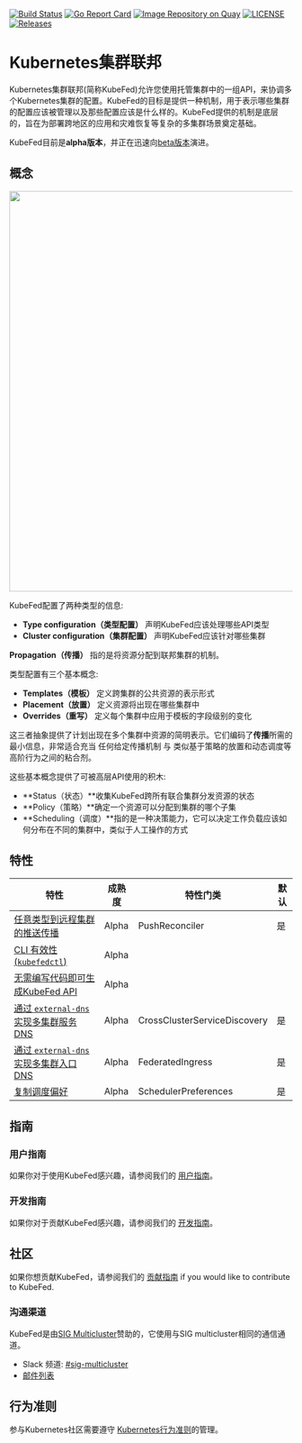 [![Build Status](https://travis-ci.org/kubernetes-sigs/kubefed.svg?branch=master)](https://travis-ci.org/kubernetes-sigs/kubefed "Travis")
[![Go Report Card](https://goreportcard.com/badge/github.com/kubernetes-sigs/kubefed)](https://goreportcard.com/report/github.com/kubernetes-sigs/kubefed)
[![Image Repository on Quay](https://quay.io/repository/kubernetes-multicluster/kubefed/status "Image Repository on Quay")](https://quay.io/repository/kubernetes-multicluster/kubefed)
[![LICENSE](https://img.shields.io/badge/license-apache2.0-green.svg)](https://github.com/kubernetes-sigs/kubefed/blob/master/LICENSE)
[![Releases](https://img.shields.io/github/release/kubernetes-sigs/kubefed/all.svg)](https://github.com/kubernetes-sigs/kubefed/releases "KubeFed latest release")

# Kubernetes集群联邦

Kubernetes集群联邦(简称KubeFed)允许您使用托管集群中的一组API，来协调多个Kubernetes集群的配置。KubeFed的目标是提供一种机制，用于表示哪些集群的配置应该被管理以及那些配置应该是什么样的。KubeFed提供的机制是底层的，旨在为部署跨地区的应用和灾难恢复等复杂的多集群场景奠定基础。

KubeFed目前是**alpha版本**，并正在迅速向[beta版本](https://github.com/kubernetes-sigs/kubefed/milestone/4)演进。

## 概念

<p align="center"><img src="docs/images/concepts.png" width="711"></p>

KubeFed配置了两种类型的信息:

- **Type configuration（类型配置）** 声明KubeFed应该处理哪些API类型
- **Cluster configuration（集群配置）** 声明KubeFed应该针对哪些集群

**Propagation（传播）** 指的是将资源分配到联邦集群的机制。

类型配置有三个基本概念:

- **Templates（模板）** 定义跨集群的公共资源的表示形式
- **Placement（放置）** 定义资源将出现在哪些集群中
- **Overrides（重写）** 定义每个集群中应用于模板的字段级别的变化

这三者抽象提供了计划出现在多个集群中资源的简明表示。它们编码了**传播**所需的最小信息，非常适合充当 任何给定传播机制 与 类似基于策略的放置和动态调度等高阶行为之间的粘合剂。

这些基本概念提供了可被高层API使用的积木:

- **Status（状态）**收集KubeFed跨所有联合集群分发资源的状态
- **Policy（策略）**确定一个资源可以分配到集群的哪个子集
- **Scheduling（调度）**指的是一种决策能力，它可以决定工作负载应该如何分布在不同的集群中，类似于人工操作的方式

## 特性

| 特性 | 成熟度 | 特性门类 | 默认 |
|---------|----------|--------------|---------|
| [任意类型到远程集群的推送传播](https://github.com/kubernetes-sigs/kubefed/blob/master/docs/userguide.md#verify-your-deployment-is-working) | Alpha | PushReconciler | 是 |
| [CLI 有效性 (`kubefedctl`)](https://github.com/kubernetes-sigs/kubefed/blob/master/docs/userguide.md#kubefedctl-cli) | Alpha | | |
| [无需编写代码即可生成KubeFed API](https://github.com/kubernetes-sigs/kubefed/blob/master/docs/userguide.md#enabling-federation-of-an-api-type) | Alpha | | |
| [通过 `external-dns` 实现多集群服务DNS](https://github.com/kubernetes-sigs/kubefed/blob/master/docs/servicedns-with-externaldns.md) | Alpha | CrossClusterServiceDiscovery | 是 |
| [通过 `external-dns` 实现多集群入口DNS](https://github.com/kubernetes-sigs/kubefed/blob/master/docs/ingressdns-with-externaldns.md) | Alpha | FederatedIngress | 是 |
| [复制调度偏好](https://github.com/kubernetes-sigs/kubefed/blob/master/docs/userguide.md#replicaschedulingpreference) | Alpha | SchedulerPreferences | 是 |

## 指南

### 用户指南

如果你对于使用KubeFed感兴趣，请参阅我们的 [用户指南](docs/userguide.md)。

### 开发指南

如果你对于贡献KubeFed感兴趣，请参阅我们的 [开发指南](docs/development.md)。

## 社区

如果你想贡献KubeFed，请参阅我们的 [贡献指南](./CONTRIBUTING.md) if you would like to contribute to KubeFed.

### 沟通渠道

KubeFed是由[SIG Multicluster](https://github.com/kubernetes/community/tree/master/sig-multicluster)赞助的，它使用与SIG multicluster相同的通信通道。

* Slack 频道: [#sig-multicluster](http://slack.k8s.io/#sig-multicluster)
* [邮件列表](https://groups.google.com/forum/#!forum/kubernetes-sig-multicluster)

## 行为准则

参与Kubernetes社区需要遵守 [Kubernetes行为准则](./code-of-conduct.md)的管理。
